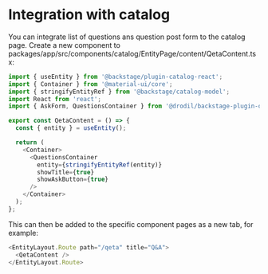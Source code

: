 # Integration with catalog

You can integrate list of questions ans question post form to the catalog page. Create a new component to
packages/app/src/components/catalog/EntityPage/content/QetaContent.tsx:

```ts
import { useEntity } from '@backstage/plugin-catalog-react';
import { Container } from '@material-ui/core';
import { stringifyEntityRef } from '@backstage/catalog-model';
import React from 'react';
import { AskForm, QuestionsContainer } from '@drodil/backstage-plugin-qeta';

export const QetaContent = () => {
  const { entity } = useEntity();

  return (
    <Container>
      <QuestionsContainer
        entity={stringifyEntityRef(entity)}
        showTitle={true}
        showAskButton={true}
      />
    </Container>
  );
};
```

This can then be added to the specific component pages as a new tab, for example:

```ts
<EntityLayout.Route path="/qeta" title="Q&A">
  <QetaContent />
</EntityLayout.Route>
```
